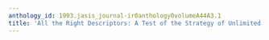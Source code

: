 ```yaml
---
anthology_id: 1993.jasis_journal-ir0anthology0volumeA44A3.1
title: 'All the Right Descriptors: A Test of the Strategy of Unlimited Aliasing'
---
```

